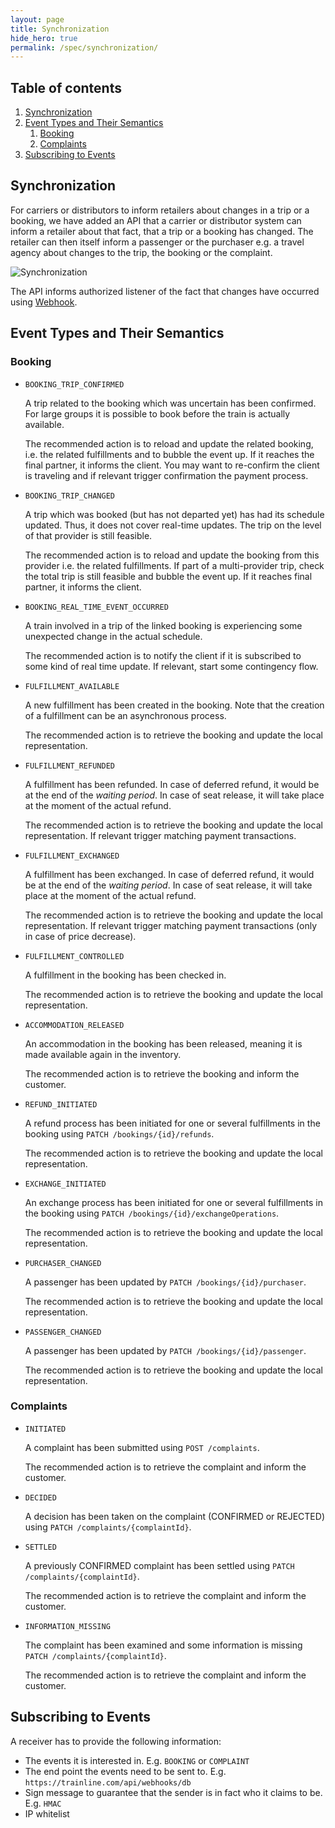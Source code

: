 ```yaml
---
layout: page
title: Synchronization
hide_hero: true
permalink: /spec/synchronization/
---
```


## Table of contents

1. [Synchronization](#Synchronization)
2. [Event Types and Their Semantics](#EventTypesandTheirSemantics)
   1. [Booking](#Booking)
   2. [Complaints](#Complaints)
3. [Subscribing to Events](#SubscribingtoEvents)

## Synchronization <a name="Synchronization">

For carriers or distributors to inform retailers about changes in a trip or a
booking, we have added an API that a carrier or distributor system can inform a
retailer about that fact, that a trip or a booking has changed. The retailer can
then itself inform a passenger or the purchaser e.g. a travel agency about
changes to the trip, the booking or the complaint.

![Synchronization](../images/synchronization/synchronization.png)

The API informs authorized listener of the fact that changes have occurred using
[Webhook](https://en.wikipedia.org/wiki/Webhook).

## Event Types and Their Semantics <a name="EventTypesandTheirSemantics">

### Booking <a name="Booking">

- `BOOKING_TRIP_CONFIRMED`

  A trip related to the booking which was uncertain has been confirmed. For
  large groups it is possible to book before the train is actually available.

  The recommended action is to reload and update the related booking, i.e. the
  related fulfillments and to bubble the event up. If it reaches the final
  partner, it informs the client. You may want to re-confirm the client is
  traveling and if relevant trigger confirmation the payment process.

- `BOOKING_TRIP_CHANGED`

  A trip which was booked (but has not departed yet) has had its schedule
  updated. Thus, it does not cover real-time updates. The trip on the level of
  that provider is still feasible.

  The recommended action is to reload and update the booking from this provider
  i.e. the related fulfillments. If part of a multi-provider trip, check the
  total trip is still feasible and bubble the event up. If it reaches final
  partner, it informs the client.

- `BOOKING_REAL_TIME_EVENT_OCCURRED`

  A train involved in a trip of the linked booking is experiencing some
  unexpected change in the actual schedule.

  The recommended action is to notify the client if it is subscribed to some
  kind of real time update. If relevant, start some contingency flow.

- `FULFILLMENT_AVAILABLE`

  A new fulfillment has been created in the booking. Note that the creation of a
  fulfillment can be an asynchronous process.

  The recommended action is to retrieve the booking and update the local
  representation.

- `FULFILLMENT_REFUNDED`

  A fulfillment has been refunded. In case of deferred refund, it would be at
  the end of the _waiting period_. In case of seat release, it will take place
  at the moment of the actual refund.

  The recommended action is to retrieve the booking and update the local
  representation. If relevant trigger matching payment transactions.

- `FULFILLMENT_EXCHANGED`

  A fulfillment has been exchanged. In case of deferred refund, it would be at
  the end of the _waiting period_. In case of seat release, it will take place
  at the moment of the actual refund.

  The recommended action is to retrieve the booking and update the local
  representation. If relevant trigger matching payment transactions (only in
  case of price decrease).

- `FULFILLMENT_CONTROLLED`

  A fulfillment in the booking has been checked in.

  The recommended action is to retrieve the booking and update the local
  representation.

- `ACCOMMODATION_RELEASED`

  An accommodation in the booking has been released, meaning it is made
  available again in the inventory.

  The recommended action is to retrieve the booking and inform the customer.

- `REFUND_INITIATED`

  A refund process has been initiated for one or several fulfillments in the
  booking using `PATCH /bookings/{id}/refunds`.

  The recommended action is to retrieve the booking and update the local
  representation.

- `EXCHANGE_INITIATED`

  An exchange process has been initiated for one or several fulfillments in the
  booking using `PATCH /bookings/{id}/exchangeOperations`.

  The recommended action is to retrieve the booking and update the local
  representation.

- `PURCHASER_CHANGED`

  A passenger has been updated by `PATCH /bookings/{id}/purchaser`.

  The recommended action is to retrieve the booking and update the local
  representation.

- `PASSENGER_CHANGED`

  A passenger has been updated by `PATCH /bookings/{id}/passenger`.

  The recommended action is to retrieve the booking and update the local
  representation.

### Complaints <a name="Complaints">

- `INITIATED`

  A complaint has been submitted using `POST /complaints`.

  The recommended action is to retrieve the complaint and inform the customer.

- `DECIDED`

  A decision has been taken on the complaint (CONFIRMED or REJECTED) using
  `PATCH /complaints/{complaintId}`.

- `SETTLED`

  A previously CONFIRMED complaint has been settled using
  `PATCH /complaints/{complaintId}`.

  The recommended action is to retrieve the complaint and inform the customer.

- `INFORMATION_MISSING`

  The complaint has been examined and some information is missing
  `PATCH /complaints/{complaintId}`.

  The recommended action is to retrieve the complaint and inform the customer.

## Subscribing to Events <a name="SubscribingtoEvents">

A receiver has to provide the following information:

- The events it is interested in. E.g. `BOOKING` or `COMPLAINT`
- The end point the events need to be sent to. E.g.
  `https://trainline.com/api/webhooks/db`
- Sign message to guarantee that the sender is in fact who it claims to be. E.g.
  `HMAC`
- IP whitelist
